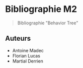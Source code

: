 # Bibliographie M2

> Bibliographie "Behavior Tree"

## Auteurs

- Antoine Madec
- Florian Lucas
- Martial Derrien